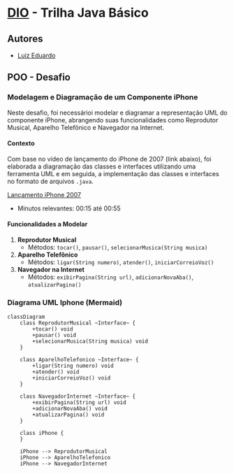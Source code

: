 # [DIO](www.dio.me) - Trilha Java Básico

## Autores
- [Luiz Eduardo](https://github.com/LLuizEduardo)

## POO - Desafio

### Modelagem e Diagramação de um Componente iPhone

Neste desafio, foi necessárioi modelar e diagramar a representação UML do componente iPhone, abrangendo suas funcionalidades como Reprodutor Musical, Aparelho Telefônico e Navegador na Internet.

#### Contexto
Com base no vídeo de lançamento do iPhone de 2007 (link abaixo), foi elaborada a diagramação das classes e interfaces utilizando uma ferramenta UML e em seguida, a implementação das classes e interfaces no formato de arquivos `.java`.

[Lançamento iPhone 2007](https://www.youtube.com/watch?v=9ou608QQRq8)
- Minutos relevantes: 00:15 até 00:55

#### Funcionalidades a Modelar
1. **Reprodutor Musical**
   - Métodos: `tocar()`, `pausar()`, `selecionarMusica(String musica)`
2. **Aparelho Telefônico**
   - Métodos: `ligar(String numero)`, `atender()`, `iniciarCorreioVoz()`
3. **Navegador na Internet**
   - Métodos: `exibirPagina(String url)`, `adicionarNovaAba()`, `atualizarPagina()`


### Diagrama UML Iphone (Mermaid)
```mermaid
classDiagram
    class ReprodutorMusical ~Interface~ {
        +tocar() void
        +pausar() void
        +selecionarMusica(String musica) void
    }

    class AparelhoTelefonico ~Interface~ {
        +ligar(String numero) void
        +atender() void
        +iniciarCorreioVoz() void
    }

    class NavegadorInternet ~Interface~ {
        +exibirPagina(String url) void
        +adicionarNovaAba() void
        +atualizarPagina() void
    }

    class iPhone {
    }

    iPhone --> ReprodutorMusical
    iPhone --> AparelhoTelefonico
    iPhone --> NavegadorInternet
```
